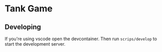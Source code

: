 # Tank Game

## Developing

If you're using vscode open the devcontainer.  Then run `scrips/develop` to start the development server.
